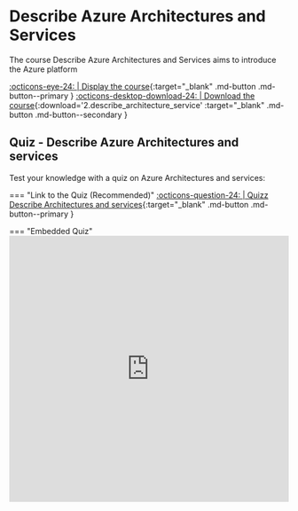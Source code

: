 # Describe Azure Architectures and Services

The course Describe Azure Architectures and Services aims to introduce the Azure platform

[:octicons-eye-24: | Display the course](../../../assets/files/Describe_Azure_architectures_services.pdf){:target="_blank" .md-button .md-button--primary } [:octicons-desktop-download-24: | Download the course](../../../assets/files/Describe_Azure_architectures_services.pdf){:download='2.describe_architecture_service' :target="_blank" .md-button .md-button--secondary }

## Quiz - Describe Azure Architectures and services

Test your knowledge with a quiz on Azure Architectures and services:

=== "Link to the Quiz (Recommended)"
    [:octicons-question-24: | Quizz Describe Architectures and services](https://forms.office.com/Pages/ResponsePage.aspx?id=DMCNU7rZFEirI1hLiiuqx0ASCt0R_U9Ai6VCg4wpuQFUQ1dBVFFQRVo5UkNKVTVHUTVTV1hTWVJRSSQlQCN0PWcu){:target="_blank" .md-button .md-button--primary }

=== "Embedded Quiz"
    <iframe width="640px" height="480px" src="https://forms.office.com/Pages/ResponsePage.aspx?id=DMCNU7rZFEirI1hLiiuqx0ASCt0R_U9Ai6VCg4wpuQFUQ1dBVFFQRVo5UkNKVTVHUTVTV1hTWVJRSSQlQCN0PWcu&embed=true" frameborder="0" marginwidth="0" marginheight="0" style="border: none; max-width:100%; max-height:100vh" allowfullscreen webkitallowfullscreen mozallowfullscreen msallowfullscreen> </iframe>